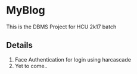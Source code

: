 # MyBlog
This is the DBMS Project for HCU 2k17 batch


## Details
1. Face Authentication for login using harcascade
2. Yet to come.. 
